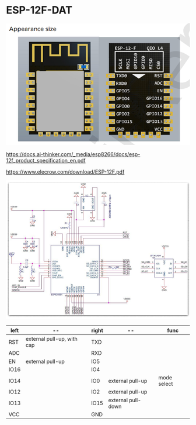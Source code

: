 
# ESP-12F-DAT

![](43-27-15-15-12-2022.png)


https://docs.ai-thinker.com/_media/esp8266/docs/esp-12f_product_specification_en.pdf

https://www.elecrow.com/download/ESP-12F.pdf

![](07-54-23-22-03-2023.png)


| left | --                         | right | --                 | func        |
| ---- | -------------------------- | ----- | ------------------ | ----------- |
| RST  | external pull-up, with cap | TXD   |                    |             |
| ADC  |                            | RXD   |                    |             |
| EN   | external pull-up           | IO5   |                    |             |
| IO16 |                            | IO4   |                    |             |
| IO14 |                            | IO0   | external pull-up   | mode select |
| IO12 |                            | IO2   | external pull-up   |             |
| IO13 |                            | IO15  | external pull-down |             |
| VCC  |                            | GND   |                    |             |
